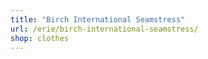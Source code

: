 ```yaml
---
title: "Birch International Seamstress"
url: /erie/birch-international-seamstress/
shop: clothes
---
```

